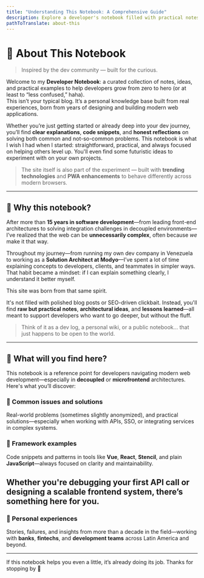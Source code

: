 ```yaml
---
title: "Understanding This Notebook: A Comprehensive Guide"
description: Explore a developer's notebook filled with practical notes, code snippets, and insights to simplify your web development journey.
pathToTranslate: about-this
---
```

# 📒 About This Notebook

> Inspired by the dev community — built for the curious.

Welcome to my **Developer Notebook**: a curated collection of notes, ideas, and practical examples to help developers grow from zero to hero (or at least to “less confused,” haha).  
This isn’t your typical blog. It’s a personal knowledge base built from real experiences, born from years of designing and building modern web applications.

Whether you’re just getting started or already deep into your dev journey, you’ll find **clear explanations**, **code snippets**, and **honest reflections** on solving both common and not-so-common problems. This notebook is what I wish I had when I started: straightforward, practical, and always focused on helping others level up. You'll even find some futuristic ideas to experiment with on your own projects.

> The site itself is also part of the experiment — built with **trending technologies** and **PWA enhancements** to behave differently across modern browsers.

---

## 🤔 Why this notebook?

After more than **15 years in software development**—from leading front-end architectures to solving integration challenges in decoupled environments—I’ve realized that the web can be **unnecessarily complex**, often because *we* make it that way.

Throughout my journey—from running my own dev company in Venezuela to working as a **Solution Architect at Modyo**—I’ve spent a lot of time explaining concepts to developers, clients, and teammates in simpler ways. That habit became a mindset: if I can explain something clearly, I understand it better myself.

This site was born from that same spirit.

It's not filled with polished blog posts or SEO-driven clickbait. Instead, you'll find **raw but practical notes**, **architectural ideas**, and **lessons learned**—all meant to support developers who want to go deeper, but without the fluff.

> Think of it as a dev log, a personal wiki, or a public notebook… that just happens to be open to the world.

---

## 📘 What will you find here?

This notebook is a reference point for developers navigating modern web development—especially in **decoupled** or **microfrontend** architectures. Here's what you’ll discover:

### 🔧 Common issues and solutions  
Real-world problems (sometimes slightly anonymized), and practical solutions—especially when working with APIs, SSO, or integrating services in complex systems.

### 🧪 Framework examples  
Code snippets and patterns in tools like **Vue**, **React**, **Stencil**, and plain **JavaScript**—always focused on clarity and maintainability.

<section class="full-width text-center focus">

## Whether you're debugging your first API call or designing a scalable frontend system, there’s something here for you.

</section>

### 💬 Personal experiences  
Stories, failures, and insights from more than a decade in the field—working with **banks**, **fintechs**, and **development teams** across Latin America and beyond.

---

If this notebook helps you even a little, it’s already doing its job. Thanks for stopping by 🙌